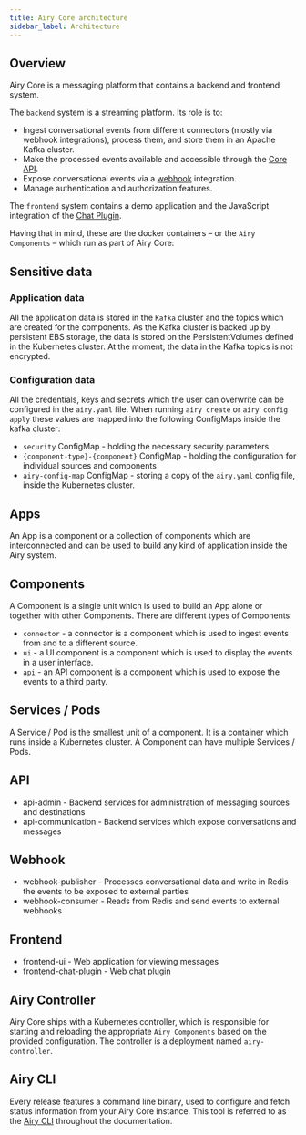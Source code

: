 ```yaml
---
title: Airy Core architecture
sidebar_label: Architecture
---
```


## Overview

Airy Core is a messaging platform that contains a backend and frontend system.

The `backend` system is a streaming platform. Its role is to:

- Ingest conversational events from different connectors (mostly via webhook
  integrations), process them, and store them in an Apache Kafka cluster.
- Make the processed events available and accessible through the [Core API](/api/introduction).
- Expose conversational events via a [webhook](/api/webhook) integration.
- Manage authentication and authorization features.

The `frontend` system contains a demo application and the JavaScript integration
of the [Chat Plugin](sources/chatplugin/overview.md).

Having that in mind, these are the docker containers – or the `Airy Components` –
which run as part of Airy Core:

## Sensitive data

### Application data

All the application data is stored in the `Kafka` cluster and the topics which are created for the components. As the Kafka cluster is backed up by persistent EBS storage, the data is stored on the PersistentVolumes defined in the Kubernetes cluster. At the moment, the data in the Kafka topics is not encrypted.

### Configuration data

All the credentials, keys and secrets which the user can overwrite can be configured in the `airy.yaml` file. When running `airy create` or `airy config apply` these values are mapped into the following ConfigMaps inside the kafka cluster:

- `security` ConfigMap - holding the necessary security parameters.
- `{component-type}-{component}` ConfigMap - holding the configuration for individual sources and components
- `airy-config-map` ConfigMap - storing a copy of the `airy.yaml` config file, inside the Kubernetes cluster.

## Apps

 An App is a component or a collection of components which are interconnected and can be used to build any kind of application inside the Airy system.

## Components

A Component is a single unit which is used to build an App alone or together with other Components. There are different types of Components:

- `connector` - a connector is a component which is used to ingest events from and to a different source.
- `ui` - a UI component is a component which is used to display the events in a user interface.
- `api` - an API component is a component which is used to expose the events to a third party.

## Services / Pods

A Service / Pod is the smallest unit of a component. It is a container which runs inside a Kubernetes cluster.
A Component can have multiple Services / Pods.

## API

- api-admin - Backend services for administration of messaging sources and destinations
- api-communication - Backend services which expose conversations and messages

## Webhook

- webhook-publisher - Processes conversational data and write in Redis the events
  to be exposed to external parties
- webhook-consumer - Reads from Redis and send events to external webhooks

## Frontend

- frontend-ui - Web application for viewing messages
- frontend-chat-plugin - Web chat plugin

## Airy Controller

Airy Core ships with a Kubernetes controller, which is responsible for starting
and reloading the appropriate `Airy Components` based on the provided configuration. The controller is a deployment named `airy-controller`.

## Airy CLI

Every release features a command line binary, used to configure and fetch status
information from your Airy Core instance. This tool is referred to as the [Airy
CLI](/cli/introduction.md) throughout the documentation.

